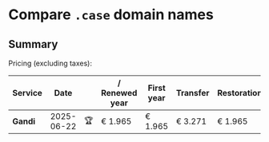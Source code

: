# Compare `.case` domain names

## Summary

Pricing (excluding taxes):

| Service | Date |  | / Renewed year | First year | Transfer | Restoration |
|--|--|--|--|--|--|--|
| **Gandi** | 2025-06-22 | 🏆 | € 1.965 | € 1.965 | € 3.271 | € 1.965 |
